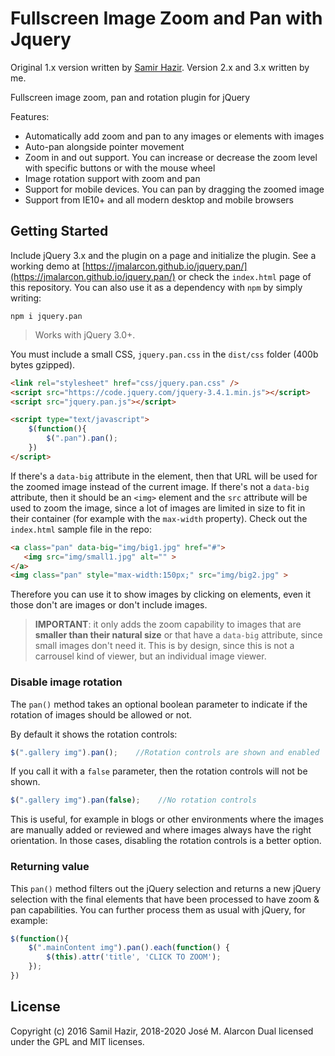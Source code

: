 # Fullscreen Image Zoom and Pan with Jquery

Original 1.x version written by [Samir Hazir](https://github.com/saplumbaga/jquery.pan). Version 2.x and 3.x written by me.

Fullscreen image zoom, pan and rotation plugin for jQuery

Features:

- Automatically add zoom and pan to any images or elements with images
- Auto-pan alongside pointer movement
- Zoom in and out support. You can increase or decrease the zoom level with specific buttons or with the mouse wheel
- Image rotation support with zoom and pan
- Support for mobile devices. You can pan by dragging the zoomed image
- Support from IE10+ and all modern desktop and mobile browsers

## Getting Started

Include jQuery 3.x and the plugin on a page and initialize the plugin. See a working demo at [https://jmalarcon.github.io/jquery.pan/](https://jmalarcon.github.io/jquery.pan/) or check the `index.html` page of this repository. You can also use it as a dependency with `npm` by simply writing:

```
npm i jquery.pan
```

>Works with jQuery 3.0+.

You must include a small CSS, `jquery.pan.css` in the `dist/css` folder (400b bytes gzipped).

```html
<link rel="stylesheet" href="css/jquery.pan.css" />
<script src="https://code.jquery.com/jquery-3.4.1.min.js"></script>
<script src="jquery.pan.js"></script>

<script type="text/javascript">
    $(function(){
        $(".pan").pan();
    })
</script>
```

If there's a `data-big` attribute in the element, then that URL will be used for the zoomed image instead of the current image. If there's not a `data-big` attribute, then it should be an `<img>` element and the `src` attribute will be used to zoom the image, since a lot of images are limited in size to fit in their container (for example with the `max-width` property). Check out the `index.html` sample file in the repo:

```html
<a class="pan" data-big="img/big1.jpg" href="#">
   <img src="img/small1.jpg" alt="" >
</a>
<img class="pan" style="max-width:150px;" src="img/big2.jpg" >
```

Therefore you can use it to show images by clicking on elements, even it those don't are images or don't include images.

>**IMPORTANT**: it only adds the zoom capability to images that are **smaller than their natural size** or that have a `data-big` attribute, since small images don't need it. This is by design, since this is not a carrousel kind of viewer, but an individual image viewer.

### Disable image rotation

The `pan()` method takes an optional boolean parameter to indicate if the rotation of images should be allowed or not.

By default it shows the rotation controls:

```js
$(".gallery img").pan();    //Rotation controls are shown and enabled
```

If you call it with a `false` parameter, then the rotation controls will not be shown.

```js
$(".gallery img").pan(false);    //No rotation controls
```

This is useful, for example in blogs or other environments where the images are manually added or reviewed and where images always have the right orientation. In those cases, disabling the rotation controls is a better option.

### Returning value

This `pan()` method filters out the jQuery selection and returns a new jQuery selection with the final elements that have been processed to have zoom & pan capabilities. You can further process them as usual with jQuery, for example:

```javascript
$(function(){
    $(".mainContent img").pan().each(function() {
        $(this).attr('title', 'CLICK TO ZOOM');
    });
})
```

## License
Copyright (c) 2016 Samil Hazir, 2018-2020 José M. Alarcon
Dual licensed under the GPL and MIT licenses.